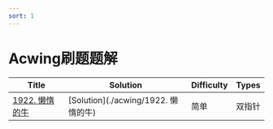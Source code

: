 ```yaml
---
sort: 1
---
```

# Acwing刷题题解

| Title                                                                                     | Solution                                       | Difficulty | Types     |
| ----------------------------------------------------------------------------------------- | ---------------------------------------------- | ---------- | ----- | 
| [1922. 懒惰的牛](https://www.acwing.com/problem/content/1924/) | [Solution](./acwing/1922. 懒惰的牛) | 简单       | 双指针  | 

